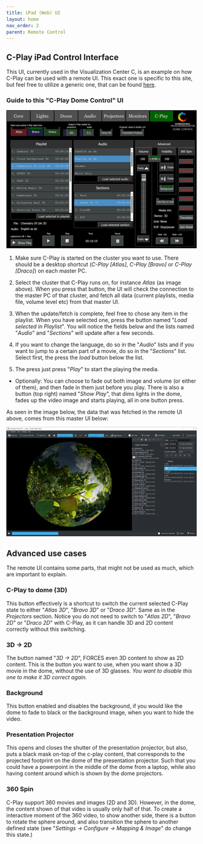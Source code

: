 ```yaml
---
title: iPad (Web) UI
layout: home
nav_order: 2
parent: Remote Control
---
```


## C-Play iPad Control Interface

This UI, currently used in the Visualization Center C, is an example on how C-Play can be used with a remote UI. This exact one is specific to this site, but feel free to utilize a generic one, that can be found [here](https://github.com/c-toolbox/C-Play/tree/master/help/http_server).


### Guide to this "C-Play Dome Control" UI

![Web UI](../../assets/ui/C-Play-Dome-UI-Web.png) 

1. Make sure C-Play is started on the cluster you want to use. There should be a desktop shortcut (*C-Play [Atlas]*, *C-Play [Bravo]* or *C-Play [Draco]*) on each master PC.

1. Select the cluster that C-Play runs on, for instance *Atlas* (as image above). When you press that button, the UI will check the connection to the master PC of that cluster, and fetch all data (current playlists, media file, volume level etc) from that master UI.

1. When the update/fetch is complete, feel free to chose any item in the playlist. When you have selected one, press the button named "*Load selected in Playlist*". You will notice the fields below and the lists named "*Audio*" and "*Sections*" will update after a few seconds.

1. If you want to change the language, do so in the "*Audio*" lists and if you want to jump to a certain part of a movie, do so in the "*Sections*" list. Select first, the press the *load* button below the list.

1. The press just press "*Play*" to start the playing the media.

* Optionally: You can choose to fade out both image and volume (or either of them), and then fade in them just before you play. There is also a button (top right) named "*Show Play*", that dims lights in the dome, fades up the video image and starts playing, all in one button press.

As seen in the image below, the data that was fetched in the remote UI above, comes from this master UI below:

![Master UI](../../assets/ui/C-Play-Dome-UI-Master.png) 


## Advanced use cases

The remote UI contains some parts, that might not be used as much, which are important to explain.

### C-Play to dome (3D)

This button effectively is a shortcut to switch the current selected C-Play state to either "*Atlas 3D*", "*Bravo 3D*" or "*Draco 3D*". Same as in the *Projectors* section. Notice you do not need to switch to "*Atlas 2D*", "*Bravo 2D*" or "*Draco 2D*" with C-Play, as it can handle 3D and 2D content correctly without this switching.

### 3D -> 2D

The button named "*3D -> 2D*", FORCES even 3D content to show as 2D content. This is the button you want to use, when you want show a 3D movie in the dome, without the use of 3D glasses. *You want to disable this one to make it 3D correct again.*

### Background

This button enabled and disables the background, if you would like the dome to fade to black or the background image, when you want to hide the video.

### Presentation Projector

This opens and closes the shutter of the presentation projector, but also, puts a black mask on-top of the c-play content, that corresponds to the projected footprint on the dome of the presentation projector. Such that you could have a powerpoint in the middle of the dome from a laptop, while also having content around which is shown by the dome projectors.

### 360 Spin

C-Play support 360 movies and images (2D and 3D). However, in the dome, the content shown of that video is usually only half of that. To create a interactive moment of the 360 video, to show another side, there is a button to rotate the sphere around, and also transition the sphere to another defined state (see "*Settings -> Configure -> Mapping & Image*" do change this state.)





